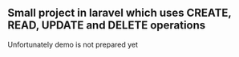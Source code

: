 ## Small project in laravel which uses CREATE, READ, UPDATE and DELETE operations

Unfortunately demo is not prepared yet
